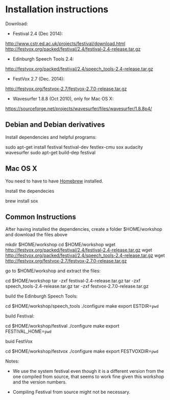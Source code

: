 Installation instructions
=========================

Download:

* Festival 2.4 (Dec 2014):

http://www.cstr.ed.ac.uk/projects/festival/download.html
http://festvox.org/packed/festival/2.4/festival-2.4-release.tar.gz

* Edinburgh Speech Tools 2.4:

http://festvox.org/packed/festival/2.4/speech_tools-2.4-release.tar.gz

* FestVox 2.7 (Dec. 2014):

http://festvox.org/festvox-2.7/festvox-2.7.0-release.tar.gz

* Wavesurfer 1.8.8 (Oct 2010), only for Mac OS X:

https://sourceforge.net/projects/wavesurfer/files/wavesurfer/1.8.8p4/



Debian and Debian derivatives
-----------------------------

Install dependencies and helpful programs:

  sudo apt-get install festival festival-dev festlex-cmu sox audacity wavesurfer
  sudo apt-get build-dep festival

Mac OS X
--------

You need to have to have [Homebrew](brew.sh) installed.

Install the dependecies

  brew install sox


Common Instructions
-------------------

After having installed the dependencies, create a folder
$HOME/workshop and download the files above

  mkdir $HOME/workshop
  cd $HOME/workshop
  wget http://festvox.org/packed/festival/2.4/festival-2.4-release.tar.gz
  wget http://festvox.org/packed/festival/2.4/speech_tools-2.4-release.tar.gz
  wget http://festvox.org/festvox-2.7/festvox-2.7.0-release.tar.gz

go to $HOME/workshop and extract the files:

  cd $HOME/workshop
  tar -zxf festival-2.4-release.tar.gz
  tar -zxf speech_tools-2.4-release.tar.gz
  tar -zxf festvox-2.7.0-release.tar.gz

build the Edinburgh Speech Tools:

  cd $HOME/workshop/speech_tools
  ./configure
  make
  export ESTDIR=`pwd`

build Festival:

  cd $HOME/workshop/festival
  ./configure
  make
  export FESTIVAL_HOME=`pwd`

buid FestVox

  cd $HOME/workshop/festvox
  ./configure
  make
  export FESTVOXDIR=`pwd`


Notes:

* We use the system festival even though it is a different version
  from the one compiled from source, that seems to work fine given
  this workshop and the version numbers.

* Compiling Festival from source might not be necessary.





  